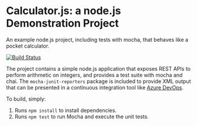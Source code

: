Calculator.js: a node.js Demonstration Project
==============================================
An example node.js project, including tests with mocha, that behaves like
a pocket calculator.

[![Build Status](https://rahulbaraiya.visualstudio.com/Integrating%20External%20Source%20Control%20with%20Azure%20Pipelines/_apis/build/status/rahulbaraiya.calculator?branchName=master)](https://rahulbaraiya.visualstudio.com/Integrating%20External%20Source%20Control%20with%20Azure%20Pipelines/_build/latest?definitionId=5&branchName=master)

The project contains a simple node.js application that exposes REST APIs
to perform arithmetic on integers, and provides a test suite with mocha
and chai.  The `mocha-junit-reporters` package is included to provide XML
output that can be presented in a continuous integration tool like
[Azure DevOps](https://azure.com/devops).

To build, simply:

1. Runs `npm install` to install dependencies.
2. Runs `npm test` to run Mocha and execute the unit tests.

